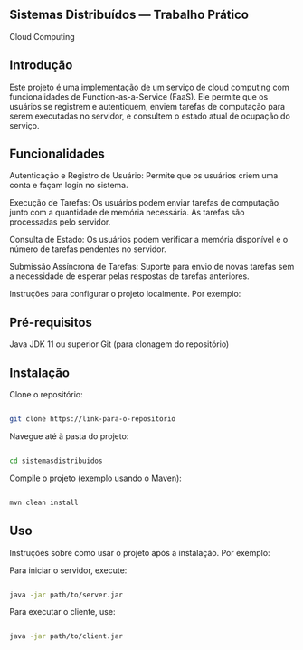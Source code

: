 ## Sistemas Distribuídos — Trabalho Prático
Cloud Computing


##  Introdução
Este projeto é uma implementação de um serviço de cloud computing com funcionalidades de Function-as-a-Service (FaaS). Ele permite que os usuários se registrem e autentiquem, enviem tarefas de computação para serem executadas no servidor, e consultem o estado atual de ocupação do serviço.

## Funcionalidades
Autenticação e Registro de Usuário: 
Permite que os usuários criem uma conta e façam login no sistema.


Execução de Tarefas: 
Os usuários podem enviar tarefas de computação junto com a quantidade de memória necessária. As tarefas são processadas pelo servidor.


Consulta de Estado: 
Os usuários podem verificar a memória disponível e o número de tarefas pendentes no servidor.


Submissão Assíncrona de Tarefas: 
Suporte para envio de novas tarefas sem a necessidade de esperar pelas respostas de tarefas anteriores.


Instruções para configurar o projeto localmente. Por exemplo:

## Pré-requisitos
Java JDK 11 ou superior
Git (para clonagem do repositório)

## Instalação
Clone o repositório:
```bash

git clone https://link-para-o-repositorio
```
Navegue até à pasta do projeto:
```bash

cd sistemasdistribuidos
```
Compile o projeto (exemplo usando o Maven):
```bash

mvn clean install
```
## Uso
Instruções sobre como usar o projeto após a instalação. Por exemplo:

Para iniciar o servidor, execute:

```bash

java -jar path/to/server.jar
```
Para executar o cliente, use:

```bash

java -jar path/to/client.jar
```
